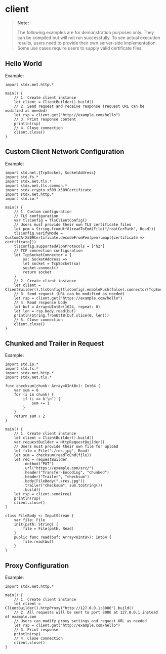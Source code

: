 # client

> **Note:**
>
> The following examples are for demonstration purposes only. They can be compiled but will not run successfully. To see actual execution results, users need to provide their own server-side implementation. Some use cases require users to supply valid certificate files.

## Hello World

Example:

<!-- compile -->
```cangjie
import stdx.net.http.*

main() {
    // 1. Create client instance
    let client = ClientBuilder().build()
    // 2. Send request and receive response (request URL can be modified as needed)
    let rsp = client.get("http://example.com/hello")
    // 3. Print response content
    println(rsp)
    // 4. Close connection
    client.close()
}
```

## Custom Client Network Configuration

Example:

<!-- compile -->
```cangjie
import std.net.{TcpSocket, SocketAddress}
import std.fs.*
import stdx.net.tls.*
import stdx.net.tls.common.*
import stdx.crypto.x509.X509Certificate
import stdx.net.http.*
import std.io.*

main() {
    // 1. Custom configuration
    // TLS configuration
    var tlsConfig = TlsClientConfig()
    // Users must provide their own TLS certificate files
    let pem = String.fromUtf8(readToEnd(File("/rootCerPath", Read)))
    tlsConfig.verifyMode = CustomCA(X509Certificate.decodeFromPem(pem).map({certificate => certificate}))
    tlsConfig.supportedAlpnProtocols = ["h2"]
    // TCP connection configuration
    let TcpSocketConnector = {
        sa: SocketAddress =>
        let socket = TcpSocket(sa)
        socket.connect()
        return socket
    }
    // 2. Create client instance
    let client = ClientBuilder().tlsConfig(tlsConfig).enablePush(false).connector(TcpSocketConnector).build()
    // 3. Send request (URL can be modified as needed)
    let rsp = client.get("https://example.com/hello")
    // 4. Read response body
    let buf = Array<UInt8>(1024, repeat: 0)
    let len = rsp.body.read(buf)
    println(String.fromUtf8(buf.slice(0, len)))
    // 5. Close connection
    client.close()
}
```

## Chunked and Trailer in Request

Example:

<!-- compile -->
```cangjie
import std.io.*
import std.fs.*
import stdx.net.http.*
import stdx.net.tls.*

func checksum(chunk: Array<UInt8>): Int64 {
    var sum = 0
    for (i in chunk) {
        if (i == b'\n') {
            sum += 1
        }
    }
    return sum / 2
}

main() {
    // 1. Create client instance
    let client = ClientBuilder().build()
    var requestBuilder = HttpRequestBuilder()
    // Users must provide their own file for upload
    let file = File("./res.jpg", Read)
    let sum = checksum(readToEnd(file))
    let req = requestBuilder
        .method("PUT")
        .url("https://example.com/src/")
        .header("Transfer-Encoding", "chunked")
        .header("Trailer", "checksum")
        .body(FileBody("./res.jpg"))
        .trailer("checksum", sum.toString())
        .build()
    let rsp = client.send(req)
    println(rsp)
    client.close()
}

class FileBody <: InputStream {
    var file: File
    init(path: String) {
        file = File(path, Read)
    }
    public func read(buf: Array<UInt8>): Int64 {
        file.read(buf)
    }
}
```

## Proxy Configuration

Example:

<!-- compile -->
```cangjie
import stdx.net.http.*

main() {
    // 1. Create client instance
    let client = ClientBuilder().httpProxy("http://127.0.0.1:8080").build()
    // 2. All requests will be sent to port 8080 at 127.0.0.1 instead of example.com
    // Users can modify proxy settings and request URL as needed
    let rsp = client.get("http://example.com/hello")
    // 3. Print response
    println(rsp)
    // 4. Close connection
    client.close()
}
```
